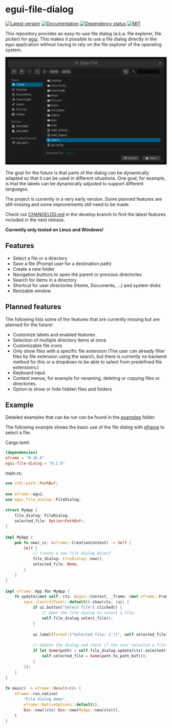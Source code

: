 # egui-file-dialog
[![Latest version](https://img.shields.io/crates/v/egui-file-dialog.svg)](https://crates.io/crates/egui-file-dialog)
[![Documentation](https://img.shields.io/docsrs/egui-file-dialog)](https://docs.rs/egui-file-dialog)
[![Dependency status](https://deps.rs/repo/github/fluxxcode/egui-file-dialog/status.svg)](https://deps.rs/repo/github/fluxxcode/egui-file-dialog)
[![MIT](https://img.shields.io/badge/license-MIT-blue.svg)](https://github.com/fluxxcode/egui-file-dialog/blob/master/LICENSE)

This repository provides an easy-to-use file dialog (a.k.a. file explorer, file picker) for [egui](https://github.com/emilk/egui). This makes it possible to use a file dialog directly in the egui application without having to rely on the file explorer of the operating system.

<img src="media/demo.png">

The goal for the future is that parts of the dialog can be dynamically adapted so that it can be used in different situations. One goal, for example, is that the labels can be dynamically adjusted to support different languages.

The project is currently in a very early version. Some planned features are still missing and some improvements still need to be made.

Check out [CHANGELOG.md](https://github.com/fluxxcode/egui-file-dialog/blob/develop/CHANGELOG.md) in the develop branch to find the latest features included in the next release.

**Currently only tested on Linux and Windows!**

## Features
- Select a file or a directory
- Save a file (Prompt user for a destination path)
- Create a new folder
- Navigation buttons to open the parent or previous directories
- Search for items in a directory
- Shortcut for user directories (Home, Documents, ...) and system disks
- Resizable window

## Planned features
The following lists some of the features that are currently missing but are planned for the future!
- Customize labels and enabled features
- Selection of multiple directory items at once
- Customizable file icons
- Only show files with a specific file extension (The user can already filter files by file extension using the search, but there is currently no backend method for this or a dropdown to be able to select from predefined file extensions.)
- Keyboard input
- Context menus, for example for renaming, deleting or copying files or directories.
- Option to show or hide hidden files and folders

## Example
Detailed examples that can be run can be found in the [examples](https://github.com/fluxxcode/egui-file-dialog/tree/master/examples) folder.

The following example shows the basic use of the file dialog with [eframe](https://github.com/emilk/egui/tree/master/crates/eframe) to select a file.

Cargo.toml:
```toml
[dependencies]
eframe = "0.26.0"
egui-file-dialog = "0.2.0"
```

main.rs:
```rust
use std::path::PathBuf;

use eframe::egui;
use egui_file_dialog::FileDialog;

struct MyApp {
    file_dialog: FileDialog,
    selected_file: Option<PathBuf>,
}

impl MyApp {
    pub fn new(_cc: &eframe::CreationContext) -> Self {
        Self {
            // Create a new file dialog object
            file_dialog: FileDialog::new(),
            selected_file: None,
        }
    }
}

impl eframe::App for MyApp {
    fn update(&mut self, ctx: &egui::Context, _frame: &mut eframe::Frame) {
        egui::CentralPanel::default().show(ctx, |ui| {
            if ui.button("Select file").clicked() {
                // Open the file dialog to select a file.
                self.file_dialog.select_file();
            }

            ui.label(format!("Selected file: {:?}", self.selected_file));

            // Update the dialog and check if the user selected a file
            if let Some(path) = self.file_dialog.update(ctx).selected() {
                self.selected_file = Some(path.to_path_buf());
            }
        });
    }
}

fn main() -> eframe::Result<()> {
    eframe::run_native(
        "File dialog demo",
        eframe::NativeOptions::default(),
        Box::new(|ctx| Box::new(MyApp::new(ctx))),
    )
}
```
